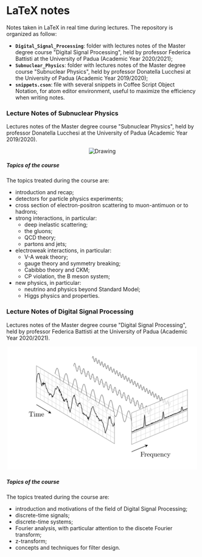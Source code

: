 # LaTeX notes
Notes taken in LaTeX in real time during lectures. The repository is organized as follow:
* **`Digital_Signal_Processing`**: folder with lectures notes of the Master degree course "Digital Signal Processing", held by professor Federica Battisti at the University of Padua (Academic Year 2020/2021);
* **`Subnuclear_Physics`**: folder with lectures notes of the Master degree course "Subnuclear Physics", held by professor Donatella Lucchesi at the University of Padua (Academic Year 2019/2020);
* **`snippets.cson`**: file with several snippets in Coffee Script Object Notation, for atom editor environment, useful to maximize the efficiency when writing notes.





### Lecture Notes of Subnuclear Physics
Lectures notes of the Master degree course "Subnuclear Physics", held by professor Donatella Lucchesi at the University of Padua (Academic Year 2019/2020).

<center>
    <img src="./timeline.png" alt="Drawing" style="width: 500px"/>
</center>



##### Topics of the course
The topics treated during the course are:
* introduction and recap;
* detectors for particle physics experiments;
* cross section of electron-positron scattering to muon-antimuon or to hadrons;
* strong interactions, in particular:
    * deep inelastic scattering;
    * the gluons;
    * QCD theory;
    * partons and jets;
* electroweak interactions, in particular:
    * V-A weak theory;
    * gauge theory and symmetry breaking;
    * Cabibbo theory and CKM;
    * CP violation, the B meson system;
* new physics, in particular:
    * neutrino and physics beyond Standard Model;
    * Higgs physics and properties.





### Lecture Notes of Digital Signal Processing
Lectures notes of the Master degree course "Digital Signal Processing", held by professor Federica Battisti at the University of Padua (Academic Year 2020/2021).

<center>
    <img src="./fft.png" alt="Drawing" style="width: 500px"/>
</center>



##### Topics of the course
The topics treated during the course are:
* introduction and motivations of the field of Digital Signal Processing;
* discrete-time signals;
* discrete-time systems;
* Fourier analysis, with particular attention to the discete Fourier transform;
* z-transform;
* concepts and techniques for filter design.
